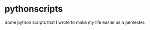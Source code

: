pythonscripts
=============

Some python scripts that I wrote to make my life easier as a pentester.
